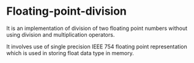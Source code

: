 # Floating-point-division
It is an implementation of division of two floating point numbers without using division and multiplication operators.

It involves use of single precision IEEE 754 floating point representation which is used in storing float data type in memory.
